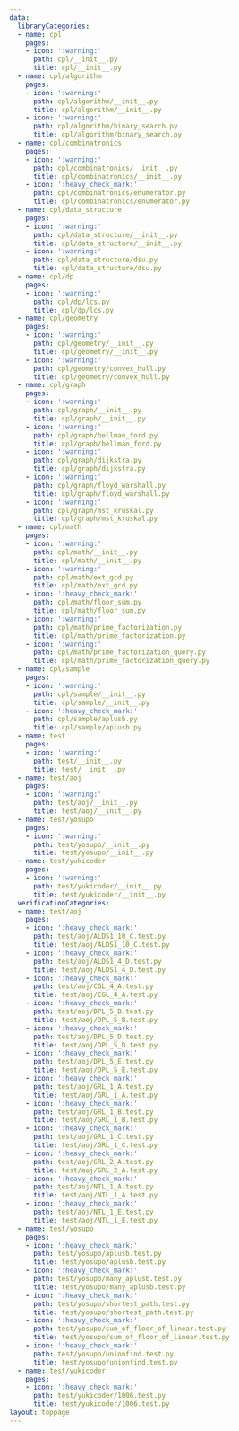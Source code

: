 ```yaml
---
data:
  libraryCategories:
  - name: cpl
    pages:
    - icon: ':warning:'
      path: cpl/__init__.py
      title: cpl/__init__.py
  - name: cpl/algorithm
    pages:
    - icon: ':warning:'
      path: cpl/algorithm/__init__.py
      title: cpl/algorithm/__init__.py
    - icon: ':warning:'
      path: cpl/algorithm/binary_search.py
      title: cpl/algorithm/binary_search.py
  - name: cpl/combinatronics
    pages:
    - icon: ':warning:'
      path: cpl/combinatronics/__init__.py
      title: cpl/combinatronics/__init__.py
    - icon: ':heavy_check_mark:'
      path: cpl/combinatronics/enumerator.py
      title: cpl/combinatronics/enumerator.py
  - name: cpl/data_structure
    pages:
    - icon: ':warning:'
      path: cpl/data_structure/__init__.py
      title: cpl/data_structure/__init__.py
    - icon: ':warning:'
      path: cpl/data_structure/dsu.py
      title: cpl/data_structure/dsu.py
  - name: cpl/dp
    pages:
    - icon: ':warning:'
      path: cpl/dp/lcs.py
      title: cpl/dp/lcs.py
  - name: cpl/geometry
    pages:
    - icon: ':warning:'
      path: cpl/geometry/__init__.py
      title: cpl/geometry/__init__.py
    - icon: ':warning:'
      path: cpl/geometry/convex_hull.py
      title: cpl/geometry/convex_hull.py
  - name: cpl/graph
    pages:
    - icon: ':warning:'
      path: cpl/graph/__init__.py
      title: cpl/graph/__init__.py
    - icon: ':warning:'
      path: cpl/graph/bellman_ford.py
      title: cpl/graph/bellman_ford.py
    - icon: ':warning:'
      path: cpl/graph/dijkstra.py
      title: cpl/graph/dijkstra.py
    - icon: ':warning:'
      path: cpl/graph/floyd_warshall.py
      title: cpl/graph/floyd_warshall.py
    - icon: ':warning:'
      path: cpl/graph/mst_kruskal.py
      title: cpl/graph/mst_kruskal.py
  - name: cpl/math
    pages:
    - icon: ':warning:'
      path: cpl/math/__init__.py
      title: cpl/math/__init__.py
    - icon: ':warning:'
      path: cpl/math/ext_gcd.py
      title: cpl/math/ext_gcd.py
    - icon: ':heavy_check_mark:'
      path: cpl/math/floor_sum.py
      title: cpl/math/floor_sum.py
    - icon: ':warning:'
      path: cpl/math/prime_factorization.py
      title: cpl/math/prime_factorization.py
    - icon: ':warning:'
      path: cpl/math/prime_factorization_query.py
      title: cpl/math/prime_factorization_query.py
  - name: cpl/sample
    pages:
    - icon: ':warning:'
      path: cpl/sample/__init__.py
      title: cpl/sample/__init__.py
    - icon: ':heavy_check_mark:'
      path: cpl/sample/aplusb.py
      title: cpl/sample/aplusb.py
  - name: test
    pages:
    - icon: ':warning:'
      path: test/__init__.py
      title: test/__init__.py
  - name: test/aoj
    pages:
    - icon: ':warning:'
      path: test/aoj/__init__.py
      title: test/aoj/__init__.py
  - name: test/yosupo
    pages:
    - icon: ':warning:'
      path: test/yosupo/__init__.py
      title: test/yosupo/__init__.py
  - name: test/yukicoder
    pages:
    - icon: ':warning:'
      path: test/yukicoder/__init__.py
      title: test/yukicoder/__init__.py
  verificationCategories:
  - name: test/aoj
    pages:
    - icon: ':heavy_check_mark:'
      path: test/aoj/ALDS1_10_C.test.py
      title: test/aoj/ALDS1_10_C.test.py
    - icon: ':heavy_check_mark:'
      path: test/aoj/ALDS1_4_D.test.py
      title: test/aoj/ALDS1_4_D.test.py
    - icon: ':heavy_check_mark:'
      path: test/aoj/CGL_4_A.test.py
      title: test/aoj/CGL_4_A.test.py
    - icon: ':heavy_check_mark:'
      path: test/aoj/DPL_5_B.test.py
      title: test/aoj/DPL_5_B.test.py
    - icon: ':heavy_check_mark:'
      path: test/aoj/DPL_5_D.test.py
      title: test/aoj/DPL_5_D.test.py
    - icon: ':heavy_check_mark:'
      path: test/aoj/DPL_5_E.test.py
      title: test/aoj/DPL_5_E.test.py
    - icon: ':heavy_check_mark:'
      path: test/aoj/GRL_1_A.test.py
      title: test/aoj/GRL_1_A.test.py
    - icon: ':heavy_check_mark:'
      path: test/aoj/GRL_1_B.test.py
      title: test/aoj/GRL_1_B.test.py
    - icon: ':heavy_check_mark:'
      path: test/aoj/GRL_1_C.test.py
      title: test/aoj/GRL_1_C.test.py
    - icon: ':heavy_check_mark:'
      path: test/aoj/GRL_2_A.test.py
      title: test/aoj/GRL_2_A.test.py
    - icon: ':heavy_check_mark:'
      path: test/aoj/NTL_1_A.test.py
      title: test/aoj/NTL_1_A.test.py
    - icon: ':heavy_check_mark:'
      path: test/aoj/NTL_1_E.test.py
      title: test/aoj/NTL_1_E.test.py
  - name: test/yosupo
    pages:
    - icon: ':heavy_check_mark:'
      path: test/yosupo/aplusb.test.py
      title: test/yosupo/aplusb.test.py
    - icon: ':heavy_check_mark:'
      path: test/yosupo/many_aplusb.test.py
      title: test/yosupo/many_aplusb.test.py
    - icon: ':heavy_check_mark:'
      path: test/yosupo/shortest_path.test.py
      title: test/yosupo/shortest_path.test.py
    - icon: ':heavy_check_mark:'
      path: test/yosupo/sum_of_floor_of_linear.test.py
      title: test/yosupo/sum_of_floor_of_linear.test.py
    - icon: ':heavy_check_mark:'
      path: test/yosupo/unionfind.test.py
      title: test/yosupo/unionfind.test.py
  - name: test/yukicoder
    pages:
    - icon: ':heavy_check_mark:'
      path: test/yukicoder/1006.test.py
      title: test/yukicoder/1006.test.py
layout: toppage
---
```

